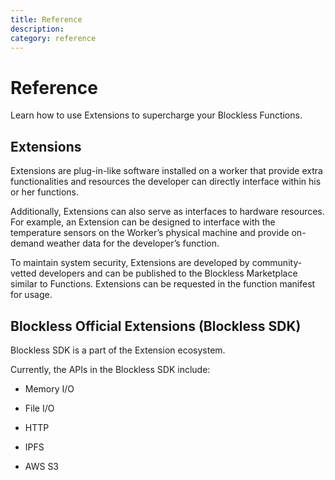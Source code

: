 ```yaml
---
title: Reference
description:
category: reference
---
```


# Reference

Learn how to use Extensions to supercharge your Blockless Functions.

## Extensions

Extensions are plug-in-like software installed on a worker that provide extra functionalities and resources the developer can directly interface within his or her functions. 

Additionally, Extensions can also serve as interfaces to hardware resources. For example, an Extension can be designed to interface with the temperature sensors on the Worker’s physical machine and provide on-demand weather data for the developer’s function.

To maintain system security, Extensions are developed by community-vetted developers and can be published to the Blockless Marketplace similar to Functions. Extensions can be requested in the function manifest for usage. 

## Blockless Official Extensions (Blockless SDK)

Blockless SDK is a part of the Extension ecosystem. 

Currently, the APIs in the Blockless SDK include:

- Memory I/O

- File I/O

- HTTP

- IPFS

- AWS S3